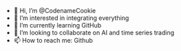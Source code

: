 - 👋 Hi, I’m @CodenameCookie
- 👀 I’m interested in integrating everything
- 🌱 I’m currently learning GitHub
- 💞️ I’m looking to collaborate on AI and time series trading
- 📫 How to reach me: Github

